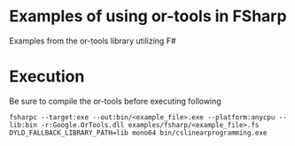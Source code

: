 # Examples of using or-tools in FSharp

Examples from the or-tools library utilizing F#

# Execution
Be sure to compile the or-tools before executing following
```shell
fsharpc --target:exe --out:bin/<example_file>.exe --platform:anycpu --lib:bin -r:Google.OrTools.dll examples/fsharp/<example_file>.fs
DYLD_FALLBACK_LIBRARY_PATH=lib mono64 bin/cslinearprogramming.exe

```

